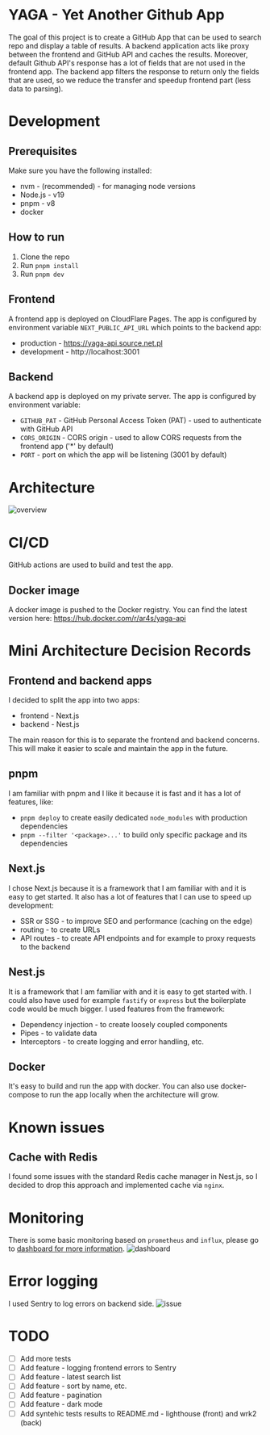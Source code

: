 # YAGA - Yet Another Github App
The goal of this project is to create a GitHub App that can be used to search repo and display a table of results.
A backend application acts like proxy between the frontend and GitHub API and caches the results.
Moreover, default Github API's response has a lot of fields that are not used in the frontend app.
The backend app filters the response to return only the fields that are used, so we reduce the transfer and speedup frontend part (less data to parsing).

# Development

## Prerequisites
Make sure you have the following installed:
- nvm - (recommended) - for managing node versions
- Node.js - v19
- pnpm - v8
- docker

## How to run
1. Clone the repo
1. Run `pnpm install`
1. Run `pnpm dev`

## Frontend
A frontend app is deployed on CloudFlare Pages.
The app is configured by environment variable `NEXT_PUBLIC_API_URL` which points to the backend app:
 - production - https://yaga-api.source.net.pl
 - development - http://localhost:3001

## Backend
A backend app is deployed on my private server.
The app is configured by environment variable:
 - `GITHUB_PAT` - GitHub Personal Access Token (PAT) - used to authenticate with GitHub API
 - `CORS_ORIGIN` - CORS origin - used to allow CORS requests from the frontend app ('*' by default)
 - `PORT` - port on which the app will be listening (3001 by default)

# Architecture

![overview](./docs/arch.png)


# CI/CD
GitHub actions are used to build and test the app.
## Docker image
A docker image is pushed to the Docker registry.
You can find the latest version here: https://hub.docker.com/r/ar4s/yaga-api

# Mini Architecture Decision Records
## Frontend and backend apps
I decided to split the app into two apps:
- frontend - Next.js
- backend - Nest.js

The main reason for this is to separate the frontend and backend concerns.
This will make it easier to scale and maintain the app in the future.

## pnpm
I am familiar with pnpm and I like it because it is fast and it has a lot of features, like:
 - `pnpm deploy` to create easily dedicated `node_modules` with production dependencies
 - `pnpm --filter '<package>...'` to build only specific package and its dependencies

## Next.js
I chose Next.js because it is a framework that I am familiar with and it is easy to get started.
It also has a lot of features that I can use to speed up development:
  - SSR or SSG - to improve SEO and performance (caching on the edge)
  - routing - to create URLs
  - API routes - to create API endpoints and for example to proxy requests to the backend

## Nest.js
It is a framework that I am familiar with and it is easy to get started with.
I could also have used for example `fastify` or `express` but the boilerplate code would be much bigger.
I used features from the framework:
  - Dependency injection - to create loosely coupled components
  - Pipes - to validate data
  - Interceptors - to create logging and error handling, etc.

## Docker
It's easy to build and run the app with docker. You can also use docker-compose to run the app locally when the architecture will grow.

# Known issues
## Cache with Redis
I found some issues with the standard Redis cache manager in Nest.js, so I decided to drop this approach and implemented cache via `nginx`.

# Monitoring
There is some basic monitoring based on `prometheus` and `influx`, please go to [dashboard for more information](https://influx.source.net.pl/orgs/3a7c2facbd09c15a/dashboards/0afb3b47d1d51000?lower=now%28%29%20-%201h).
![dashboard](./docs/dashboard.png)

# Error logging
I used Sentry to log errors on backend side.
![issue](./docs/sentry.png)


# TODO
- [ ] Add more tests
- [ ] Add feature - logging frontend errors to Sentry
- [ ] Add feature - latest search list
- [ ] Add feature - sort by name, etc.
- [ ] Add feature - pagination
- [ ] Add feature - dark mode
- [ ] Add syntehic tests results to README.md - lighthouse (front) and wrk2 (back)
